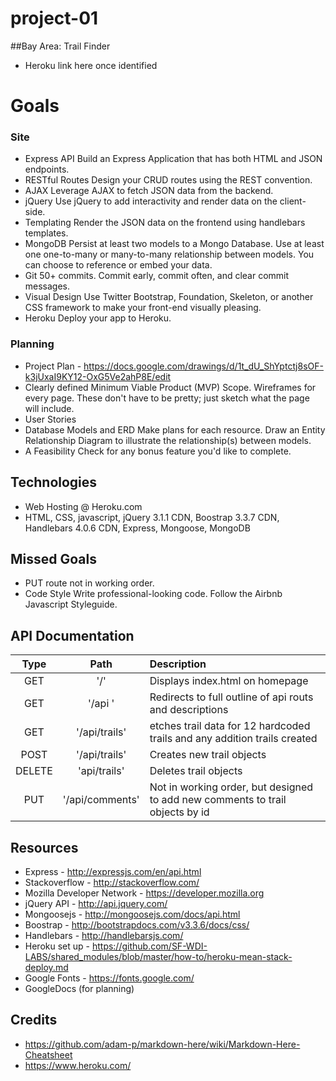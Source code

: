 # project-01
##Bay Area: Trail Finder
* Heroku link here once identified

# Goals
### Site
* Express API Build an Express Application that has both HTML and JSON endpoints.
* RESTful Routes Design your CRUD routes using the REST convention.
* AJAX Leverage AJAX to fetch JSON data from the backend.
* jQuery Use jQuery to add interactivity and render data on the client-side.
* Templating Render the JSON data on the frontend using handlebars templates.
* MongoDB Persist at least two models to a Mongo Database. Use at least one one-to-many or many-to-many relationship between models. You can choose to reference or embed your data.
* Git 50+ commits. Commit early, commit often, and clear commit messages.
* Visual Design Use Twitter Bootstrap, Foundation, Skeleton, or another CSS framework to make your front-end visually pleasing.
* Heroku Deploy your app to Heroku.
### Planning
* Project Plan - https://docs.google.com/drawings/d/1t_dU_ShYptctj8sOF-k3jUxaI9KY12-OxG5Ve2ahP8E/edit 
* Clearly defined Minimum Viable Product (MVP) Scope.
Wireframes for every page. These don't have to be pretty; just sketch what the page will include.
* User Stories
* Database Models and ERD Make plans for each resource. Draw an Entity Relationship Diagram to illustrate the relationship(s) between models.
* A Feasibility Check for any bonus feature you'd like to complete.

## Technologies
* Web Hosting @ Heroku.com
* HTML, CSS, javascript, jQuery 3.1.1 CDN, Boostrap 3.3.7 CDN, Handlebars 4.0.6 CDN, Express, Mongoose, MongoDB

## Missed Goals
* PUT route not in working order.
* Code Style Write professional-looking code. Follow the Airbnb Javascript Styleguide.


## API Documentation

| Type | Path         | Description                    |
| :--------: |:------------:| :------------------------------|
| GET        | '/'          | Displays index.html on homepage |
| GET        | '/api '| Redirects to full outline of api routs and descriptions |
| GET        | '/api/trails'| etches trail data for 12 hardcoded trails and any addition trails created |
| POST       | '/api/trails' | Creates new trail objects |
| DELETE     | 'api/trails' | Deletes trail objects |
| PUT        | '/api/comments'  | Not in working order, but designed to add new comments to trail objects by id  |


## Resources
* Express - http://expressjs.com/en/api.html
* Stackoverflow - http://stackoverflow.com/
* Mozilla Developer Network - https://developer.mozilla.org
* jQuery API - http://api.jquery.com/
* Mongoosejs - http://mongoosejs.com/docs/api.html
* Boostrap - http://bootstrapdocs.com/v3.3.6/docs/css/
* Handlebars - http://handlebarsjs.com/
* Heroku set up - https://github.com/SF-WDI-LABS/shared_modules/blob/master/how-to/heroku-mean-stack-deploy.md
* Google Fonts - https://fonts.google.com/
* GoogleDocs (for planning)

## Credits
* https://github.com/adam-p/markdown-here/wiki/Markdown-Here-Cheatsheet
* https://www.heroku.com/
